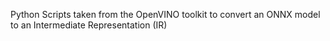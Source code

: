 <p>Python Scripts taken from the OpenVINO toolkit to convert an ONNX model to an Intermediate Representation (IR)</p>